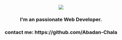 <div style="display: flex; align-items: center; justify-content: center; margin: 20px; flex-direction: column;">
    <div style="text-align: center;">
     <h1 align="center">
            <img src="https://readme-typing-svg.herokuapp.com/?font=Righteous&size=40&center=true&vCenter=true&width=700&height=100&duration=4000&lines=Hi+There!+👋;+💥+I'm+Abadanaf+Chala!+💥;+✨+Software+Engineering+Student!+🎉;" />
        </h1>
   <h3 align="center">I'm an passionate Web Developer.</h3>
   <h3 align="center">contact me: https://github.com/Abadan-Chala</h3>
    </div>
</div>



